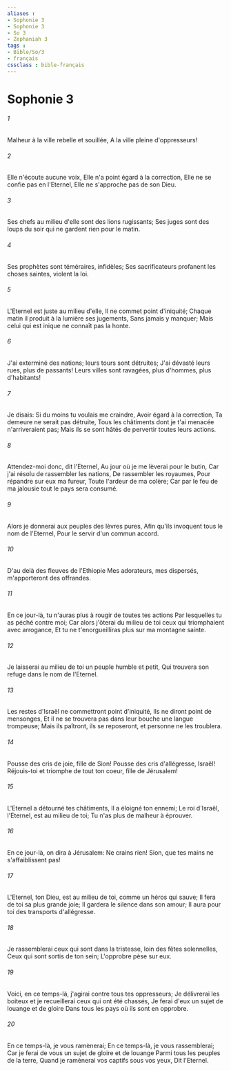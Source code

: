 ```yaml
---
aliases : 
- Sophonie 3
- Sophonie 3
- So 3
- Zephaniah 3
tags : 
- Bible/So/3
- français
cssclass : bible-français
---
```


# Sophonie 3

###### 1
Malheur à la ville rebelle et souillée, A la ville pleine d'oppresseurs!
###### 2
Elle n'écoute aucune voix, Elle n'a point égard à la correction, Elle ne se confie pas en l'Eternel, Elle ne s'approche pas de son Dieu.
###### 3
Ses chefs au milieu d'elle sont des lions rugissants; Ses juges sont des loups du soir qui ne gardent rien pour le matin.
###### 4
Ses prophètes sont téméraires, infidèles; Ses sacrificateurs profanent les choses saintes, violent la loi.
###### 5
L'Eternel est juste au milieu d'elle, Il ne commet point d'iniquité; Chaque matin il produit à la lumière ses jugements, Sans jamais y manquer; Mais celui qui est inique ne connaît pas la honte.
###### 6
J'ai exterminé des nations; leurs tours sont détruites; J'ai dévasté leurs rues, plus de passants! Leurs villes sont ravagées, plus d'hommes, plus d'habitants!
###### 7
Je disais: Si du moins tu voulais me craindre, Avoir égard à la correction, Ta demeure ne serait pas détruite, Tous les châtiments dont je t'ai menacée n'arriveraient pas; Mais ils se sont hâtés de pervertir toutes leurs actions.
###### 8
Attendez-moi donc, dit l'Eternel, Au jour où je me lèverai pour le butin, Car j'ai résolu de rassembler les nations, De rassembler les royaumes, Pour répandre sur eux ma fureur, Toute l'ardeur de ma colère; Car par le feu de ma jalousie tout le pays sera consumé.
###### 9
Alors je donnerai aux peuples des lèvres pures, Afin qu'ils invoquent tous le nom de l'Eternel, Pour le servir d'un commun accord.
###### 10
D'au delà des fleuves de l'Ethiopie Mes adorateurs, mes dispersés, m'apporteront des offrandes.
###### 11
En ce jour-là, tu n'auras plus à rougir de toutes tes actions Par lesquelles tu as péché contre moi; Car alors j'ôterai du milieu de toi ceux qui triomphaient avec arrogance, Et tu ne t'enorgueilliras plus sur ma montagne sainte.
###### 12
Je laisserai au milieu de toi un peuple humble et petit, Qui trouvera son refuge dans le nom de l'Eternel.
###### 13
Les restes d'Israël ne commettront point d'iniquité, Ils ne diront point de mensonges, Et il ne se trouvera pas dans leur bouche une langue trompeuse; Mais ils paîtront, ils se reposeront, et personne ne les troublera.
###### 14
Pousse des cris de joie, fille de Sion! Pousse des cris d'allégresse, Israël! Réjouis-toi et triomphe de tout ton coeur, fille de Jérusalem!
###### 15
L'Eternel a détourné tes châtiments, Il a éloigné ton ennemi; Le roi d'Israël, l'Eternel, est au milieu de toi; Tu n'as plus de malheur à éprouver.
###### 16
En ce jour-là, on dira à Jérusalem: Ne crains rien! Sion, que tes mains ne s'affaiblissent pas!
###### 17
L'Eternel, ton Dieu, est au milieu de toi, comme un héros qui sauve; Il fera de toi sa plus grande joie; Il gardera le silence dans son amour; Il aura pour toi des transports d'allégresse.
###### 18
Je rassemblerai ceux qui sont dans la tristesse, loin des fêtes solennelles, Ceux qui sont sortis de ton sein; L'opprobre pèse sur eux.
###### 19
Voici, en ce temps-là, j'agirai contre tous tes oppresseurs; Je délivrerai les boiteux et je recueillerai ceux qui ont été chassés, Je ferai d'eux un sujet de louange et de gloire Dans tous les pays où ils sont en opprobre.
###### 20
En ce temps-là, je vous ramènerai; En ce temps-là, je vous rassemblerai; Car je ferai de vous un sujet de gloire et de louange Parmi tous les peuples de la terre, Quand je ramènerai vos captifs sous vos yeux, Dit l'Eternel.

